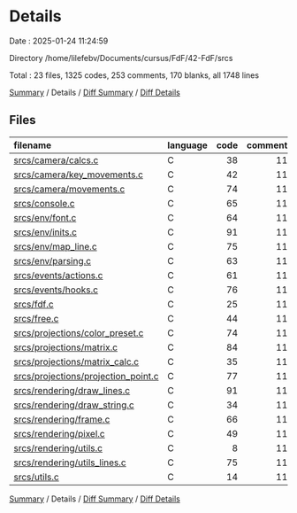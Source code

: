 # Details

Date : 2025-01-24 11:24:59

Directory /home/lilefebv/Documents/cursus/FdF/42-FdF/srcs

Total : 23 files,  1325 codes, 253 comments, 170 blanks, all 1748 lines

[Summary](results.md) / Details / [Diff Summary](diff.md) / [Diff Details](diff-details.md)

## Files
| filename | language | code | comment | blank | total |
| :--- | :--- | ---: | ---: | ---: | ---: |
| [srcs/camera/calcs.c](/srcs/camera/calcs.c) | C | 38 | 11 | 7 | 56 |
| [srcs/camera/key\_movements.c](/srcs/camera/key_movements.c) | C | 42 | 11 | 5 | 58 |
| [srcs/camera/movements.c](/srcs/camera/movements.c) | C | 74 | 11 | 9 | 94 |
| [srcs/console.c](/srcs/console.c) | C | 65 | 11 | 6 | 82 |
| [srcs/env/font.c](/srcs/env/font.c) | C | 64 | 11 | 8 | 83 |
| [srcs/env/inits.c](/srcs/env/inits.c) | C | 91 | 11 | 8 | 110 |
| [srcs/env/map\_line.c](/srcs/env/map_line.c) | C | 75 | 11 | 8 | 94 |
| [srcs/env/parsing.c](/srcs/env/parsing.c) | C | 63 | 11 | 8 | 82 |
| [srcs/events/actions.c](/srcs/events/actions.c) | C | 61 | 11 | 7 | 79 |
| [srcs/events/hooks.c](/srcs/events/hooks.c) | C | 76 | 11 | 7 | 94 |
| [srcs/fdf.c](/srcs/fdf.c) | C | 25 | 11 | 5 | 41 |
| [srcs/free.c](/srcs/free.c) | C | 44 | 11 | 7 | 62 |
| [srcs/projections/color\_preset.c](/srcs/projections/color_preset.c) | C | 74 | 11 | 7 | 92 |
| [srcs/projections/matrix.c](/srcs/projections/matrix.c) | C | 84 | 11 | 8 | 103 |
| [srcs/projections/matrix\_calc.c](/srcs/projections/matrix_calc.c) | C | 35 | 11 | 7 | 53 |
| [srcs/projections/projection\_point.c](/srcs/projections/projection_point.c) | C | 77 | 11 | 10 | 98 |
| [srcs/rendering/draw\_lines.c](/srcs/rendering/draw_lines.c) | C | 91 | 11 | 12 | 114 |
| [srcs/rendering/draw\_string.c](/srcs/rendering/draw_string.c) | C | 34 | 11 | 6 | 51 |
| [srcs/rendering/frame.c](/srcs/rendering/frame.c) | C | 66 | 11 | 9 | 86 |
| [srcs/rendering/pixel.c](/srcs/rendering/pixel.c) | C | 49 | 11 | 8 | 68 |
| [srcs/rendering/utils.c](/srcs/rendering/utils.c) | C | 8 | 11 | 3 | 22 |
| [srcs/rendering/utils\_lines.c](/srcs/rendering/utils_lines.c) | C | 75 | 11 | 11 | 97 |
| [srcs/utils.c](/srcs/utils.c) | C | 14 | 11 | 4 | 29 |

[Summary](results.md) / Details / [Diff Summary](diff.md) / [Diff Details](diff-details.md)